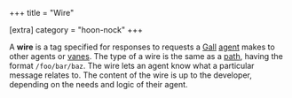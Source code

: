 +++
title = "Wire"

[extra]
category = "hoon-nock"
+++

A **wire** is a tag specified for responses to requests a
[Gall](/reference/glossary/gall) [agent](/reference/glossary/agent) makes to
other agents or [vanes](/reference/glossary/vane). The type of a wire is the
same as a [path](/reference/glossary/path), having the format `/foo/bar/baz`.
The wire lets an agent know what a particular message relates to. The content of
the wire is up to the developer, depending on the needs and logic of their
agent.
